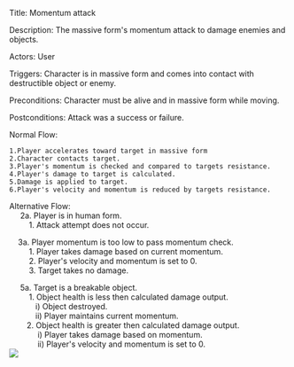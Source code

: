 Title: Momentum attack

Description: The massive form's momentum attack to damage enemies and objects.

Actors: User

Triggers: Character is in massive form and comes into contact with destructible object or enemy.

Preconditions: Character must be alive and in massive form while moving.

Postconditions: Attack was a success or failure.

Normal Flow:

    1.Player accelerates toward target in massive form
    2.Character contacts target.
    3.Player's momentum is checked and compared to targets resistance.
    4.Player's damage to target is calculated.
    5.Damage is applied to target.
    6.Player's velocity and momentum is reduced by targets resistance.

Alternative Flow:<br> 
&nbsp;&nbsp;&nbsp;&nbsp; 2a. Player is in human form. <br>
	&nbsp;&nbsp;&nbsp;&nbsp;&nbsp;&nbsp;&nbsp;&nbsp; 1. Attack attempt does not occur.

&nbsp;&nbsp;&nbsp;&nbsp;3a. Player momentum is too low to pass momentum check.<br> 
	&nbsp;&nbsp;&nbsp;&nbsp;&nbsp;&nbsp;&nbsp;&nbsp; 1. Player takes damage based on current momentum.<br> 
	&nbsp;&nbsp;&nbsp;&nbsp;&nbsp;&nbsp;&nbsp;&nbsp; 2. Player's velocity and momentum is set to 0.<br> 
	&nbsp;&nbsp;&nbsp;&nbsp;&nbsp;&nbsp;&nbsp;&nbsp; 3. Target takes no damage.<br>

&nbsp;&nbsp;&nbsp;&nbsp; 5a. Target is a breakable object.<br>
	&nbsp;&nbsp;&nbsp;&nbsp;&nbsp;&nbsp;&nbsp;&nbsp; 1. Object health is less then calculated damage output.<br>
		&nbsp;&nbsp;&nbsp;&nbsp;&nbsp;&nbsp;&nbsp;&nbsp;&nbsp;&nbsp;&nbsp;&nbsp;i) Object destroyed.<br>
		&nbsp;&nbsp;&nbsp;&nbsp;&nbsp;&nbsp;&nbsp;&nbsp;&nbsp;&nbsp;&nbsp;&nbsp;ii) Player maintains current momentum. <br>
	&nbsp;&nbsp;&nbsp;&nbsp;&nbsp;&nbsp;&nbsp;&nbsp;2. Object health is greater then calculated damage output.<br> 
		&nbsp;&nbsp;&nbsp;&nbsp;&nbsp;&nbsp;&nbsp;&nbsp;&nbsp;&nbsp;&nbsp;&nbsp; i) Player takes damage based on momentum.<br> 
		&nbsp;&nbsp;&nbsp;&nbsp;&nbsp;&nbsp;&nbsp;&nbsp;&nbsp;&nbsp;&nbsp;&nbsp; ii) Player's velocity and momentum is set to 0.<br>
		![](https://github.com/markwindsorr/CS4770/blob/master/DesignDocuments/Mechanics/MomentumWallBreak.jpg)
